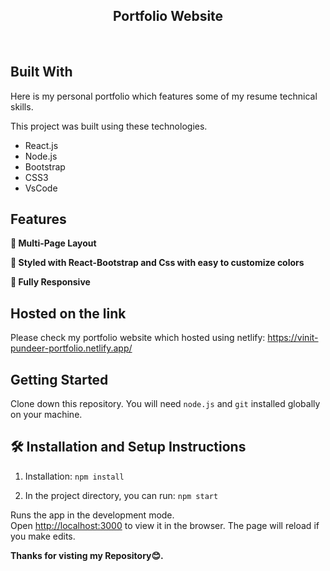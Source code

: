<h2 align="center">
  Portfolio Website<br/>
</h2>
<br/>

## Built With

Here is my personal portfolio which features some of my resume technical skills.<br/>

This project was built using these technologies.

- React.js
- Node.js
- Bootstrap
- CSS3
- VsCode

## Features

**📖 Multi-Page Layout**

**🎨 Styled with React-Bootstrap and Css with easy to customize colors**

**📱 Fully Responsive**

## Hosted on the link

Please check my portfolio website which hosted using netlify:
https://vinit-pundeer-portfolio.netlify.app/

## Getting Started

Clone down this repository. You will need `node.js` and `git` installed globally on your machine.

## 🛠 Installation and Setup Instructions

1. Installation: `npm install`

2. In the project directory, you can run: `npm start`

Runs the app in the development mode.\
Open [http://localhost:3000](http://localhost:3000) to view it in the browser.
The page will reload if you make edits.

**Thanks for visting my Repository😊.**
